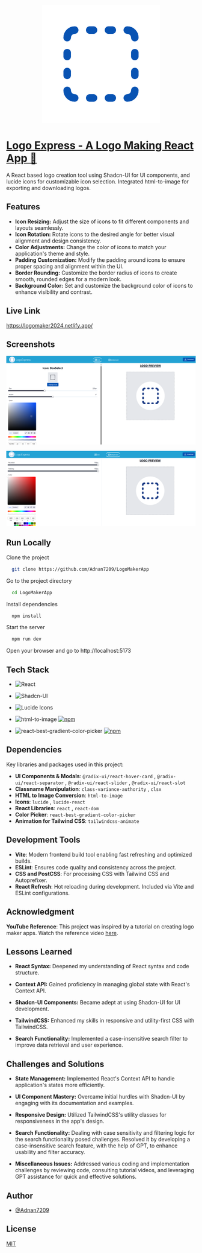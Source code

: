<p align="center">
  <img src="https://github.com/Adnan7209/LogoMakerApp/blob/main/src/assets/logo1.png" alt="Logo">
</p>


# [Logo Express - A Logo Making React App  🔗](https://logomaker2024.netlify.app/) 

A React based logo creation tool using Shadcn-UI for UI components, and lucide icons for customizable icon selection. Integrated html-to-image for exporting and downloading logos.
## Features

- **Icon Resizing:** Adjust the size of icons to fit different components and layouts seamlessly.
- **Icon Rotation:** Rotate icons to the desired angle for better visual alignment and design consistency.
- **Color Adjustments:** Change the color of icons to match your application's theme and style.
- **Padding Customization:** Modify the padding around icons to ensure proper spacing and alignment within the UI.
- **Border Rounding:** Customize the border radius of icons to create smooth, rounded edges for a modern look.
- **Background Color:** Set and customize the background color of icons to enhance visibility and contrast.

## Live Link
https://logomaker2024.netlify.app/
## Screenshots

![App Screenshot1](https://github.com/Adnan7209/assests/blob/main/logoExpress1.png)

![App Screenshot2](https://github.com/Adnan7209/assests/blob/main/logoExpress2.png)
## Run Locally

Clone the project

```bash
  git clone https://github.com/Adnan7209/LogoMakerApp
```

Go to the project directory

```bash
  cd LogoMakerApp
```

Install dependencies

```bash
  npm install
```

Start the server

```bash
  npm run dev
```

Open your browser and go to http://localhost:5173

## Tech Stack

- ![React](https://img.shields.io/badge/-React-20232A?style=flat-square&logo=react)

- ![Shadcn-UI](https://img.shields.io/badge/-Shadcn--UI-black?style=flat-square)

- ![Lucide Icons](https://img.shields.io/badge/-Lucide_Icons-blue?style=flat-square&logo=lucide&logoColor=white)

- ![html-to-image](https://img.shields.io/badge/-html--to--image-brightgreen?style=flat-square) [![npm](https://img.shields.io/npm/v/html-to-image)](https://www.npmjs.com/package/html-to-image)

- ![react-best-gradient-color-picker](https://img.shields.io/badge/-react--best--gradient--color--picker-blue?style=flat-square) [![npm](https://img.shields.io/npm/v/react-best-gradient-color-picker)](https://www.npmjs.com/package/react-best-gradient-color-picker)
## Dependencies

Key libraries and packages used in this project:

- **UI Components & Modals**: `@radix-ui/react-hover-card` , `@radix-ui/react-separator` , `@radix-ui/react-slider` , `@radix-ui/react-slot` 
- **Classname Manipulation**: `class-variance-authority` , `clsx` 
- **HTML to Image Conversion**: `html-to-image` 
- **Icons**: `lucide` , `lucide-react` 
- **React Libraries**: `react` , `react-dom` 
- **Color Picker**: `react-best-gradient-color-picker` 
- **Animation for Tailwind CSS**: `tailwindcss-animate` 


## Development Tools

- **Vite**: Modern frontend build tool enabling fast refreshing and optimized builds.
- **ESLint**: Ensures code quality and consistency across the project.
- **CSS and PostCSS**: For processing CSS with Tailwind CSS and Autoprefixer.
- **React Refresh**: Hot reloading during development. Included via Vite and ESLint configurations.
## Acknowledgment

**YouTube Reference**: This project was inspired by a tutorial on creating logo maker apps. Watch the reference video [here](https://youtu.be/XdsZA8wSNDg?si=B0qvbA-C-T3xjEoO).
## Lessons Learned

- **React Syntax:** Deepened my understanding of React syntax and code structure.

- **Context API:** Gained proficiency in managing global state with React's Context API.

- **Shadcn-UI Components:** Became adept at using Shadcn-UI for UI development.

- **TailwindCSS:** Enhanced my skills in responsive and utility-first CSS with TailwindCSS.

- **Search Functionality:** Implemented a case-insensitive search filter to improve data retrieval and user experience.
## Challenges and Solutions

- **State Management:** Implemented React's Context API to handle application's states more efficiently.

- **UI Component Mastery:** Overcame initial hurdles with Shadcn-UI by engaging with its documentation and examples.

- **Responsive Design:** Utilized TailwindCSS's utility classes for responsiveness in the app's design.

- **Search Functionality:**  Dealing with case sensitivity and filtering logic for the search functionality posed challenges. Resolved it by developing a case-insensitive search feature, with the help of GPT, to enhance usability and filter accuracy.

- **Miscellaneous Issues:** Addressed various coding and implementation challenges by reviewing code, consulting tutorial videos, and leveraging GPT assistance for quick and effective solutions.

## Author

- [@Adnan7209](https://github.com/Adnan7209)


## License

[MIT](https://choosealicense.com/licenses/mit/)

